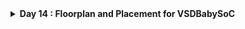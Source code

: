 <details>
  <Summary><strong> Day 14 : Floorplan and Placement for VSDBabySoC</strong></summary>

# Contents
- [RTL2GDS Flow for VSDBabySoC](#rtl2gds-flow-for-vsdbabysoc)

<a id="rtl2gds-flow-for-vsdbabysoc"></a>
# Steps to Install OpenROAD and Run GUI

![Alt Text](images/1.png)
